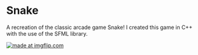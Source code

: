 # Snake 
A recreation of the classic arcade game Snake! I created this game in C++ with the use of the SFML library. 

<a href = "https://imgflip.com/gif/46aoa1"><img src = "https://imgflip.com/gif/46aoa1" title = "made at imgflip.com"/></a>

